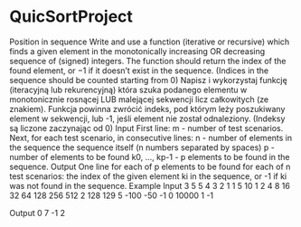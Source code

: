 # QuicSortProject
Position in sequence
Write and use a function (iterative or recursive) which finds a given element in the monotonically increasing OR decreasing sequence of (signed) integers. The function should return the index of the found element, or −1 if it doesn’t exist in the sequence.
(Indices in the sequence should be counted starting from 0)
Napisz i wykorzystaj funkcję (iteracyjną lub rekurencyjną) która szuka podanego elementu w monotonicznie rosnącej LUB malejącej sekwencji licz całkowitych (ze znakiem). Funkcja powinna zwrócić indeks, pod którym leży poszukiwany element w sekwencji, lub -1, jeśli element nie został odnaleziony.
(Indeksy są liczone zaczynając od 0)
Input
First line: m - number of test scenarios.
Next, for each test scenario, in consecutive lines:
n - number of elements in the sequence
the sequence itself (n numbers separated by spaces)
p - number of elements to be found
k0, ..., kp-1 - p elements to be found in the sequence.
Output
One line for each of p elements to be found for each of n test scenarios:
the index of the given element ki in the sequence, or -1 if ki was not found in the sequence.
Example
Input
3
5
5 4 3 2 1
1
5
10
1 2 4 8 16 32 64 128 256 512
2
128
129
5
-100 -50 -1 0 10000
1
-1

Output
0
7
-1
2
